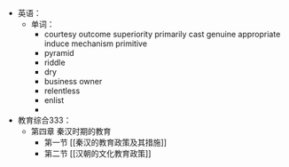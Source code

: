 - 英语：
	- 单词：
		- courtesy
		  outcome
		  superiority
		  primarily
		  cast
		  genuine
		  appropriate
		  induce
		  mechanism
		  primitive
		- pyramid
		- riddle
		- dry
		- business owner
		- relentless
		- enlist
		-
- 教育综合333：
	- 第四章 秦汉时期的教育
		- 第一节 [[秦汉的教育政策及其措施]]
		- 第二节 [[汉朝的文化教育政策]]